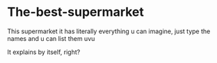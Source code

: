 # The-best-supermarket
This supermarket it has literally everything u can imagine, just type the names and u can list them uvu

It explains by itself, right?
